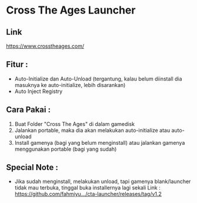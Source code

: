 # Cross The Ages Launcher

## Link
https://www.crosstheages.com/

## Fitur :
- Auto-Initialize dan Auto-Unload (tergantung, kalau belum diinstall dia masuknya ke auto-initialize, lebih disarankan)
- Auto Inject Registry

## Cara Pakai :
1. Buat Folder "Cross The Ages" di dalam gamedisk
2. Jalankan portable, maka dia akan melakukan auto-initialize atau auto-unload
3. Install gamenya (bagi yang belum menginstall) atau jalankan gamenya menggunakan portable (bagi yang sudah)


## Special Note :
- Jika sudah menginstall, melakukan unload, tapi gamenya blank/launcher tidak mau terbuka, tinggal buka installernya lagi sekali
Link : https://github.com/fahmiyu.../cta-launcher/releases/tag/v1.2
